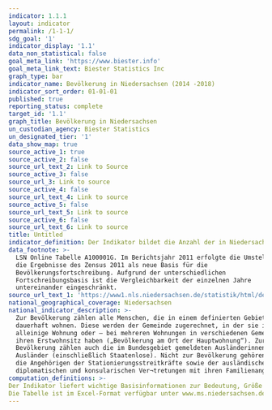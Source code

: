 ```yaml
---
indicator: 1.1.1
layout: indicator
permalink: /1-1-1/
sdg_goal: '1'
indicator_display: '1.1'
data_non_statistical: false
goal_meta_link: 'https://www.biester.info'
goal_meta_link_text: Biester Statistics Inc
graph_type: bar
indicator_name: Bevölkerung in Niedersachsen (2014 -2018)
indicator_sort_order: 01-01-01
published: true
reporting_status: complete
target_id: '1.1'
graph_title: Bevölkerung in Niedersachsen
un_custodian_agency: Biester Statistics
un_designated_tier: '1'
data_show_map: true
source_active_1: true
source_active_2: false
source_url_text_2: Link to Source
source_active_3: false
source_url_3: Link to source
source_active_4: false
source_url_text_4: Link to source
source_active_5: false
source_url_text_5: Link to source
source_active_6: false
source_url_text_6: Link to source
title: Untitled
indicator_definition: Der Indikator bildet die Anzahl der in Niedersachsen lebenden Menschen ab
data_footnote: >-
  LSN Online Tabelle A100001G. Im Berichtsjahr 2011 erfolgte die Umstellung auf
  die Ergebnisse des Zensus 2011 als neue Basis für die
  Bevölkerungsfortschreibung. Aufgrund der unterschiedlichen
  Fortschreibungsbasis ist die Vergleichbarkeit der einzelnen Jahre
  untereinander eingeschränkt.
source_url_text_1: 'https://www1.nls.niedersachsen.de/statistik/html/default.asp'
national_geographical_coverage: Niedersachsen
national_indicator_description: >-
  Zur Bevölkerung zählen alle Menschen, die in einem definierten Gebiet
  dauerhaft wohnen. Diese werden der Gemeinde zugerechnet, in der sie ihre
  alleinige Wohnung oder – bei mehreren Wohnungen in verschiedenen Gemeinden –
  ihren Erstwohnsitz haben („Bevölkerung am Ort der Hauptwohnung“). Zur
  Bevölkerung zählen auch die im Bundesgebiet gemeldeten Ausländerinnen und
  Ausländer (einschließlich Staatenlose). Nicht zur Bevölkerung gehören hingegen
  die Angehörigen der Stationierungsstreitkräfte sowie der ausländischen
  diplomatischen und konsularischen Ver¬tretungen mit ihren Familienangehörigen.
computation_definitions: >-
Der Indikator liefert wichtige Basisinformationen zur Bedeutung, Größe und Entwicklung der kreisfreien Städte, kreisangehörigen Großstädte sowie der Landkreise und Statistischen Regionen Niedersachsens. Gesell¬schaftliche Teilhabe vollzieht sich vor dem Hintergrund dieser regionalen Strukturen und Entwicklungen. Die Fortschreibung des Bevölkerungsstandes wird, ausgehend von den Ergebnissen der jeweils letzten Volkszäh¬lung, aufgrund der Meldungen der Standesämter zu Geburten und Sterbefällen sowie der von den Einwohner¬meldeämtern gemeldeten Angaben über Zu- und Fortzüge durchgeführt. Bei den hier dargestellten Bevölkerungsdaten bis 2010 handelt es sich um Fortschreibungszahlen, die auf Ergebnissen der Volkszählung 1987 basieren. Ab 2011 basieren die Bevölkerungsdaten auf der Fortschreibung der Ergeb¬nisse des Zensus 2011. Die Angaben zum Bevölkerungsstand umfassen zum 31.12. eines jeden Jahres Geschlecht, Altersjahr und Staats¬angehörigkeit (Deutsche, Ausländerinnen und Ausländer). Die Angaben zum Bevölkerungsstand geben zum 31.03., 30.06. und 30.09. nur Auskunft über die Zahl der Einwohner und ihr Geschlecht. 
Die Tabelle ist im Excel-Format verfügbar unter www.ms.niedersachsen.de. Angaben für Niedersachsen auf Ge¬meindeebene sind verfügbar in der LSN-Online-Datenbank (Statistische Erhebung - 100 Bevölkerungsfortschrei¬bung) sowie bundesweit in der Regionaldatenbank Deutschland.Methodische Erläuterungen finden sich fortlaufend in den halbjährlich erscheinenden Statistischen Berichten Nie¬dersachsen A I 2, Bevölkerung der Gemeinden.
---
```

